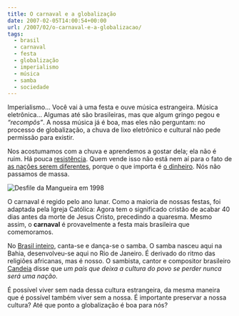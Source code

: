 ```yaml
---
title: O carnaval e a globalização
date: 2007-02-05T14:00:54+00:00
url: /2007/02/o-carnaval-e-a-globalizacao/
tags:
  - brasil
  - carnaval
  - festa
  - globalização
  - imperialismo
  - música
  - samba
  - sociedade
---
```


Imperialismo… Você vai à uma festa e ouve música estrangeira. Música eletrônica… Algumas até são brasileiras, mas que algum gringo pegou e _“recompôs”_. A nossa música já é boa, mas eles não perguntam: no processo de globalização, a chuva de lixo eletrônico e cultural não pede permissão para existir.

Nos acostumamos com a chuva e aprendemos a gostar dela; ela não é ruim. Há pouca [resistência][3]. Quem vende isso não está nem aí para o fato de [as nações serem diferentes][4], porque o que importa é [o dinheiro][5]. Nós não passamos de massa.

![Desfile da Mangueira em 1998](/wp-content/uploads/2007/02/mangueira-1998.jpg)

O carnaval é regido pelo ano lunar. Como a maioria de nossas festas, foi adaptada pela Igreja Católica: Agora tem o significado cristão de acabar 40 dias antes da morte de Jesus Cristo, precedindo a quaresma. Mesmo assim, o **carnaval** é provavelmente a festa mais brasileira que comemoramos.

No [Brasil inteiro][6], canta-se e dança-se o samba. O samba nasceu aqui na Bahia, desenvolveu-se aqui no Rio de Janeiro. É derivado do ritmo das religiões africanas, mas é nosso. O sambista, cantor e compositor brasileiro [Candeia][7] disse que _um país que deixa a cultura do povo se perder nunca será uma nação_.

É possível viver sem nada dessa cultura estrangeira, da mesma maneira que é possível também viver sem a nossa. É importante preservar a nossa cultura? Até que ponto a globalização é boa para nós?

[3]: http://malvicioso.com/2006/12/barbien-burca/
[4]: http://malvicioso.com/2006/12/24/diferenca-cultural/
[5]: http://malvicioso.com/2006/12/a-necessidade-de-ter-dinheiro/
[6]: http://pt.wikipedia.org/wiki/Carnaval_no_Brasil
[7]: http://pt.wikipedia.org/wiki/Candeia
